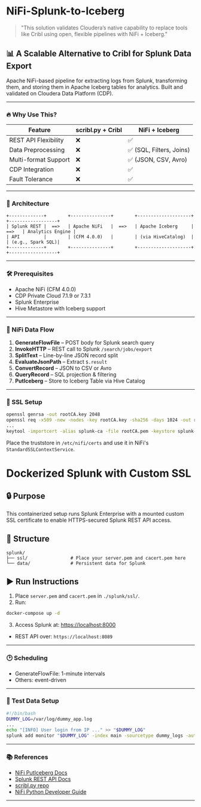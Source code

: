 # NiFi-Splunk-to-Iceberg

> "This solution validates Cloudera’s native capability to replace tools like Cribl using open, flexible pipelines with NiFi + Iceberg."

## 📊 A Scalable Alternative to Cribl for Splunk Data Export

Apache NiFi-based pipeline for extracting logs from Splunk, transforming them, and storing them in Apache Iceberg tables for analytics. Built and validated on Cloudera Data Platform (CDP).

---

### 🔥 Why Use This?

| Feature              | scribl.py + Cribl | NiFi + Iceberg           |
|----------------------|-------------------|--------------------------|
| REST API Flexibility | ❌                | ✅                       |
| Data Preprocessing   | ❌                | ✅ (SQL, Filters, Joins) |
| Multi-format Support | ❌                | ✅ (JSON, CSV, Avro)     |
| CDP Integration      | ❌                | ✅                       |
| Fault Tolerance      | ❌                | ✅                       |

---

### 🧭 Architecture

```
+-------------+        +---------------+        +--------------------+        +------------------+
| Splunk REST |  ==>   | Apache NiFi   |  ==>   | Apache Iceberg     |  ==>   | Analytics Engine |
| API         |        | (CFM 4.0.0)   |        | (via HiveCatalog)  |        | (e.g., Spark SQL)|
+-------------+        +---------------+        +--------------------+        +------------------+
```

---

### 🛠️ Prerequisites

- Apache NiFi (CFM 4.0.0)
- CDP Private Cloud 7.1.9 or 7.3.1
- Splunk Enterprise
- Hive Metastore with Iceberg support

---

### 🔄 NiFi Data Flow

1. **GenerateFlowFile** – POST body for Splunk search query
2. **InvokeHTTP** – REST call to Splunk `/search/jobs/export`
3. **SplitText** – Line-by-line JSON record split
4. **EvaluateJsonPath** – Extract `$.result`
5. **ConvertRecord** – JSON to CSV or Avro
6. **QueryRecord** – SQL projection & filtering
7. **PutIceberg** – Store to Iceberg Table via Hive Catalog

---

### 🔐 SSL Setup

```bash
openssl genrsa -out rootCA.key 2048
openssl req -x509 -new -nodes -key rootCA.key -sha256 -days 1024 -out rootCA.pem
...
keytool -importcert -alias splunk-ca -file rootCA.pem -keystore splunk-truststore.jks -storepass changeit -storetype JKS
```

Place the truststore in `/etc/nifi/certs` and use it in NiFi's `StandardSSLContextService`.


# Dockerized Splunk with Custom SSL

## 🔒 Purpose
This containerized setup runs Splunk Enterprise with a mounted custom SSL certificate to enable HTTPS-secured Splunk REST API access.

## 📂 Structure

```
splunk/
├── ssl/                # Place your server.pem and cacert.pem here
└── data/               # Persistent data for Splunk
```

## ▶️ Run Instructions

1. Place `server.pem` and `cacert.pem` in `./splunk/ssl/`.
2. Run:
```bash
docker-compose up -d
```
3. Access Splunk at: [https://localhost:8000](https://localhost:8000)

- REST API over: `https://localhost:8089`

---

### 🕑 Scheduling

- GenerateFlowFile: 1-minute intervals
- Others: event-driven

---

### 🧪 Test Data Setup

```bash
#!/bin/bash
DUMMY_LOG=/var/log/dummy_app.log
...
echo "[INFO] User login from IP ..." >> "$DUMMY_LOG"
splunk add monitor "$DUMMY_LOG" -index main -sourcetype dummy_logs -auth admin:***
```

---

### 📚 References

- [NiFi PutIceberg Docs](https://nifi.apache.org/docs/nifi-docs/components/org.apache.nifi.processors.iceberg.PutIceberg)
- [Splunk REST API Docs](https://docs.splunk.com/Documentation/Splunk/latest/RESTREF/RESTsearch)
- [scribl.py repo](https://github.com/tknoblau/scribl)
- [NiFi Python Developer Guide](https://nifi.apache.org/nifi-docs/python-developer-guide.html)

---



